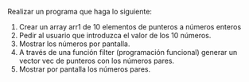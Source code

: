 Realizar un programa que haga lo siguiente:
1. Crear un array arr1 de 10 elementos de punteros a números enteros
2. Pedir al usuario que introduzca el valor de los 10 números.
3. Mostrar los números por pantalla.
4. A través de una función filter (programación funcional) generar un vector vec de punteros con los números pares.
5. Mostrar por pantalla los números pares.